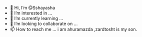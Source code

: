- 👋 Hi, I’m @Sshayasha
- 👀 I’m interested in ...
- 🌱 I’m currently learning ...
- 💞️ I’m looking to collaborate on ...
- 📫 How to reach me ...
i am ahuramazda ,zardtosht is my son.
<!---
Sshayasha/Sshayasha is a ✨ special ✨ repository because its `README.md` (this file) appears on your GitHub profile.
You can click the Preview link to take a look at your changes.
--->
